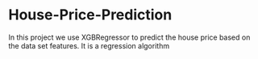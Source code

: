 # House-Price-Prediction
In this project we use XGBRegressor to predict the house price based on the data set features. It is a regression algorithm
